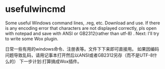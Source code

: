 # usefulwincmd
Some useful Windows command lines, .reg, etc. Download and use.
If there is any encoding error that characters are not displayed correctly, pls open with notepad and save with ANSI or GB2312(rather than utf-8) .
Next: I'll try to write some Wox plugin.

日常一些有用的windows命令、注册表等。文件下下来即可直接用。
如果因编码问题导致乱码，请用记事本打开然后以ANSI或者GB2312另存（而不是UTF-8什么的）
下一步计划:打算搞成Wox插件。

